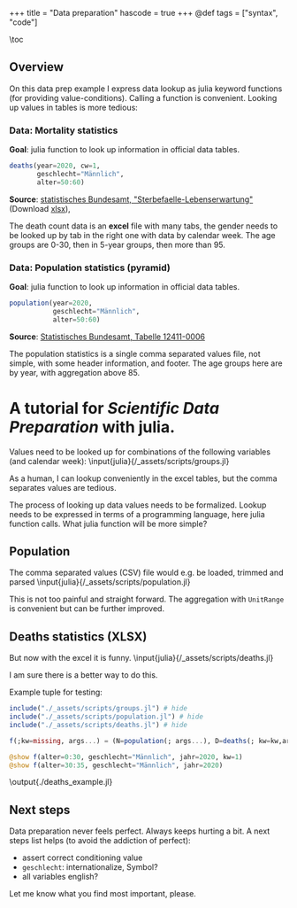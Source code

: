 +++
title = "Data preparation"
hascode = true
+++
@def tags = ["syntax", "code"]

\toc

## Overview
On this data prep example I express data lookup as julia keyword functions 
(for providing value-conditions).
Calling a function is convenient.
Looking up values in tables is more tedious:

### **Data**: Mortality statistics
**Goal**: julia function to look up information in official data tables.
```julia
deaths(year=2020, cw=1,
       geschlecht="Männlich",
       alter=50:60)
```

**Source**: [statistisches Bundesamt, "Sterbefaelle-Lebenserwartung"](https://www.destatis.de/DE/Themen/Gesellschaft-Umwelt/Bevoelkerung/Sterbefaelle-Lebenserwartung/Tabellen/sonderauswertung-sterbefaelle.html) (Download [xlsx](https://www.destatis.de/DE/Themen/Gesellschaft-Umwelt/Bevoelkerung/Sterbefaelle-Lebenserwartung/Tabellen/sonderauswertung-sterbefaelle.xlsx?__blob=publicationFile)),

The death count data is an **excel** file
with many tabs,
the gender needs to be looked up by tab
in the right one with data by calendar week.
The age groups are 0-30, then in 5-year groups, then more than 95.

### **Data**: Population statistics (pyramid)
**Goal**: julia function to look up information in official data tables.
```julia
population(year=2020,
           geschlecht="Männlich",
           alter=50:60)
```

**Source**: [Statistisches Bundesamt, Tabelle 12411-0006](https://www-genesis.destatis.de/genesis//online?operation=table&code=12411-0006&bypass=true&levelindex=0&levelid=1612115589154#abreadcrumb)

The population statistics is a single
comma separated values file,
not simple, with some header information, and footer.
The age groups here are by year, with aggregation above 85.


# A tutorial for *Scientific Data Preparation* with julia.

Values need to be looked up 
for combinations of the following variables (and calendar week):
\input{julia}{/_assets/scripts/groups.jl}

As a human, I can lookup conveniently in the excel tables,
but the comma separates values are tedious.

The process of looking up data values needs to be formalized.
Lookup needs to be expressed in terms of a programming language, here julia function calls.
What julia function will be more simple?

## Population
The comma separated values (CSV) file would e.g. be loaded, trimmed and parsed 
\input{julia}{/_assets/scripts/population.jl}

This is not too painful and straight forward.
The aggregation with `UnitRange` is convenient
but can be further improved.


## Deaths statistics (XLSX)
But now with the excel it is funny.
\input{julia}{/_assets/scripts/deaths.jl}

I am sure there is a better way to do this.
                
Example tuple for testing:
```julia:./deaths_example.jl
include("./_assets/scripts/groups.jl") # hide
include("./_assets/scripts/population.jl") # hide
include("./_assets/scripts/deaths.jl") # hide

f(;kw=missing, args...) = (N=population(; args...), D=deaths(; kw=kw,args...))

@show f(alter=0:30, geschlecht="Männlich", jahr=2020, kw=1)
@show f(alter=30:35, geschlecht="Männlich", jahr=2020)
```
\output{./deaths_example.jl}

## Next steps
Data preparation never feels perfect.
Always keeps hurting a bit.
A next steps list helps
(to avoid the addiction of perfect):
- assert correct conditioning value
- `geschlecht`: internationalize, Symbol?
- all variables english?

Let me know what you find most important, please.
